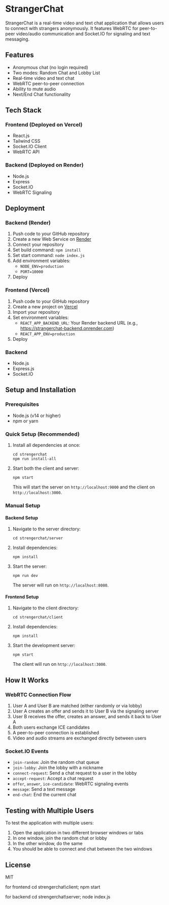 # StrangerChat

StrangerChat is a real-time video and text chat application that allows users to connect with strangers anonymously. It features WebRTC for peer-to-peer video/audio communication and Socket.IO for signaling and text messaging.

## Features

- Anonymous chat (no login required)
- Two modes: Random Chat and Lobby List
- Real-time video and text chat
- WebRTC peer-to-peer connection
- Ability to mute audio
- Next/End Chat functionality

## Tech Stack

### Frontend (Deployed on Vercel)
- React.js
- Tailwind CSS
- Socket.IO Client
- WebRTC API

### Backend (Deployed on Render)
- Node.js
- Express
- Socket.IO
- WebRTC Signaling

## Deployment

### Backend (Render)
1. Push code to your GitHub repository
2. Create a new Web Service on [Render](https://render.com/)
3. Connect your repository
4. Set build command: `npm install`
5. Set start command: `node index.js`
6. Add environment variables:
   - `NODE_ENV=production`
   - `PORT=10000`
7. Deploy

### Frontend (Vercel)
1. Push code to your GitHub repository
2. Create a new project on [Vercel](https://vercel.com/)
3. Import your repository
4. Set environment variables:
   - `REACT_APP_BACKEND_URL`: Your Render backend URL (e.g., https://strangerchat-backend.onrender.com)
   - `REACT_APP_ENV=production`
5. Deploy

### Backend
- Node.js
- Express.js
- Socket.IO

## Setup and Installation

### Prerequisites
- Node.js (v14 or higher)
- npm or yarn

### Quick Setup (Recommended)

1. Install all dependencies at once:
   ```
   cd strengerchat
   npm run install-all
   ```

2. Start both the client and server:
   ```
   npm start
   ```

   This will start the server on `http://localhost:9000` and the client on `http://localhost:3000`.

### Manual Setup

#### Backend Setup

1. Navigate to the server directory:
   ```
   cd strengerchat/server
   ```

2. Install dependencies:
   ```
   npm install
   ```

3. Start the server:
   ```
   npm run dev
   ```

   The server will run on `http://localhost:8080`.

#### Frontend Setup

1. Navigate to the client directory:
   ```
   cd strengerchat/client
   ```

2. Install dependencies:
   ```
   npm install
   ```

3. Start the development server:
   ```
   npm start
   ```

   The client will run on `http://localhost:3000`.

## How It Works

### WebRTC Connection Flow

1. User A and User B are matched (either randomly or via lobby)
2. User A creates an offer and sends it to User B via the signaling server
3. User B receives the offer, creates an answer, and sends it back to User A
4. Both users exchange ICE candidates
5. A peer-to-peer connection is established
6. Video and audio streams are exchanged directly between users

### Socket.IO Events

- `join-random`: Join the random chat queue
- `join-lobby`: Join the lobby with a nickname
- `connect-request`: Send a chat request to a user in the lobby
- `accept-request`: Accept a chat request
- `offer`, `answer`, `ice-candidate`: WebRTC signaling events
- `message`: Send a text message
- `end-chat`: End the current chat

## Testing with Multiple Users

To test the application with multiple users:
1. Open the application in two different browser windows or tabs
2. In one window, join the random chat or lobby
3. In the other window, do the same
4. You should be able to connect and chat between the two windows

## License

MIT 



for frontend
cd strengerchat\client; npm start

for backend
cd strengerchat\server; node index.js


